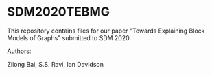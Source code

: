 # SDM2020TEBMG

This repository contains files for our paper "Towards Explaining Block Models of Graphs" submitted to SDM 2020.

Authors:

Zilong Bai, S.S. Ravi, Ian Davidson
